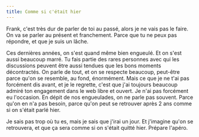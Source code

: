 ```yaml
---
title: Comme si c'était hier
---
```


Frank, c'est très dur de parler de toi au passé, alors je ne vais pas le faire. On va se parler au présent et franchement. Parce que tu ne peux pas répondre, et que je suis un lâche. 

Ces dernières années, on s'est quand même bien engueulé. Et on s'est aussi beaucoup marré. Tu fais partie des rares personnes avec qui les discussions peuvent être aussi tendues que les bons moments décontractés. On parle de tout, et on se respecte beaucoup, peut-être parce qu'on se resemble, au fond, énormément. Mais ce que je ne t'ai pas forcément dis avant, et je le regrette, c'est que j'ai toujours beaucoup admiré ton engagement dans le web libre et ouvert. Je n'ai pas forcément eu l'occasion. En dépit de nos engueulades, on ne parle pas souvent. Parce qu'on en n'a pas besoin, parce qu'on peut se retrouver après 2 ans comme si on s'était parlé hier.

Je sais pas trop où tu es, mais je sais que j'irai un jour. Et j'imagine qu'on se retrouvera, et que ça sera comme si on s'était quitté hier. Prépare l'apéro.

